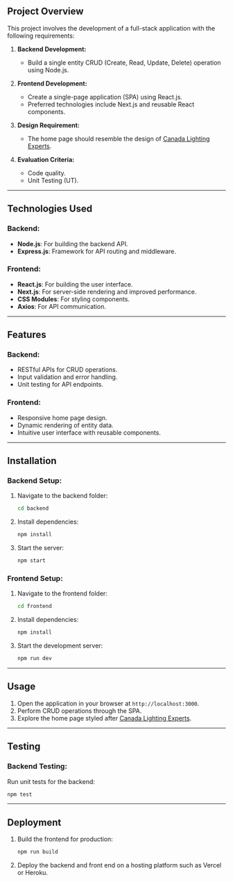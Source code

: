 ## Project Overview
This project involves the development of a full-stack application with the following requirements:

1. **Backend Development:**
   - Build a single entity CRUD (Create, Read, Update, Delete) operation using Node.js.

2. **Frontend Development:**
   - Create a single-page application (SPA) using React.js.
   - Preferred technologies include Next.js and reusable React components.

3. **Design Requirement:**
   - The home page should resemble the design of [Canada Lighting Experts](https://www.canadalightingexperts.com/).

4. **Evaluation Criteria:**
   - Code quality.
   - Unit Testing (UT).

---

## Technologies Used

### Backend:
- **Node.js**: For building the backend API.
- **Express.js**: Framework for API routing and middleware.

### Frontend:
- **React.js**: For building the user interface.
- **Next.js**: For server-side rendering and improved performance.
- **CSS Modules**: For styling components.
- **Axios**: For API communication.

---

## Features

### Backend:
- RESTful APIs for CRUD operations.
- Input validation and error handling.
- Unit testing for API endpoints.

### Frontend:
- Responsive home page design.
- Dynamic rendering of entity data.
- Intuitive user interface with reusable components.


---

## Installation

### Backend Setup:
1. Navigate to the backend folder:
   ```bash
   cd backend
   ```
2. Install dependencies:
   ```bash
   npm install
   ```
3. Start the server:
   ```bash
   npm start
   ```

### Frontend Setup:
1. Navigate to the frontend folder:
   ```bash
   cd frontend
   ```
2. Install dependencies:
   ```bash
   npm install
   ```
3. Start the development server:
   ```bash
   npm run dev
   ```

---

## Usage

1. Open the application in your browser at `http://localhost:3000`.
2. Perform CRUD operations through the SPA.
3. Explore the home page styled after [Canada Lighting Experts](https://www.canadalightingexperts.com/).

---

## Testing

### Backend Testing:
Run unit tests for the backend:
```bash
npm test
```

---

## Deployment

1. Build the frontend for production:
   ```bash
   npm run build
   ```
2. Deploy the backend and front end on a hosting platform such as Vercel or Heroku.
